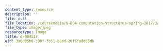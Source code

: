 ```yaml
---
content_type: resource
description: ''
file: null
file_location: /coursemedia/6-004-computation-structures-spring-2017/3a6d35b0390ffb5180ed20f5fadd63db_6-004S17.jpg
file_type: image/jpeg
resourcetype: Image
title: 6-004S17
uid: 3a6d35b0-390f-fb51-80ed-20f5fadd63db
---
```

